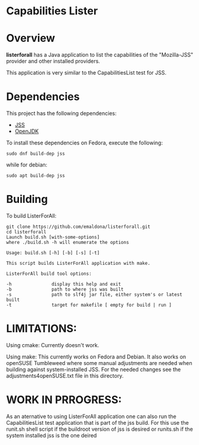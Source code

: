 Capabilities Lister
========================================

Overview
========================================

**listerforall** has a Java application to list the capabilities
of the "Mozilla-JSS" provider and other installed providers.

This application is very similar to the CapabilitiesList test for JSS.


Dependencies
========================================

This project has the following dependencies:

 - [JSS](https://github.com/dogtagpki/jss)
 - [OpenJDK](https://openjdk.java.net/)

To install these dependencies on Fedora, execute the following:

    sudo dnf build-dep jss

while for debian:

    sudo apt build-dep jss

Building
========================================
To build ListerForAll:

    git clone https://github.com/emaldona/listerforall.git
    cd listerforall
    Launch build.sh [with-some-options]
    where ./build.sh -h will enumerate the options

	Usage: build.sh [-h] [-b] [-s] [-t]

	This script builds ListerForAll application with make.

	ListerForAll build tool options:

	-h               display this help and exit
	-b               path to where jss was built
	-s               path to slf4j jar file, either system's or latest built
	-t               target for makefile [ empty for build | run ]

LIMITATIONS:
========================================
Using cmake:
Currently doesn't work.

Using make:
This currently works on Fedora and Debian. It also works on openSUSE Tumbleweed
where some manual adjustments are needed when building against system-installed
JSS. For the needed changes see the adjustments4openSUSE.txt file in this
directory.

WORK IN PRROGRESS:
========================================
As an aternative to using ListerForAll application one can also run the
CapabilitiesList test application that is part of the jss build. For this
use the runit.sh shell script if the buildroot version of jss is desired
or runits.sh if the system installed jss is the one deired

